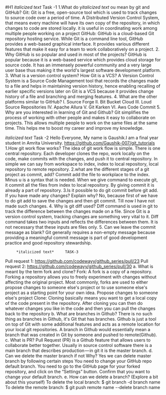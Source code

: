 #H1
*italicized text* Task -1
1.What do y*italicized text* ou mean by git and GitHub?
 Git:
 Git is a free, open-source tool which is used to track changes to source code over a period of time. A Distributed Version Control System, that means every machine will have its own copy of the repository, in which changes to code are stored locally. it is useful in coordinating work among multiple people working on a project
GitHub:
 GitHub is a cloud-based Git repository hosting service. While Git is a command line tool, GitHub provides a web-based graphical interface. It provides various different features that make it easy for a team to work collaboratively on a project.
2. Why GitHub is so popular and used in most of the projects?
 GitHub is popular because it is a web-based service which provides cloud storage for source code. It has an immensely powerful community and a very large user base thus making it the world's largest software development platform.
3. What is a version control system? How Git is a VCS?
         A Version Control System is a Source Code Management tool that records the changes made to a file and helps in maintaining version history, hence enabling recalling of earlier specific versions later on Git is a VCS because it provides  change history of a file and branching and merging features.
4. What are the other platforms similar to GitHub?
                      I.        Source Forge
                     II.        Bit Bucket Cloud
                   III.        Loud Source Repositories
                  IV.        Apache Allura
                    V.        Git Karken
                  VI.        Aws Code Commit
5. Why are you interested in learning of Git and Github?
           Git simplifies the process of working with other people and makes it easy to collaborate on projects. This allows multiple people to work on the same files at the same time. This helps me to boost my career and improve my knowledge.
	
	
*italicized text*	Task -2
Hello Everyone,
My name is Gaushik.I am a final year student in Amrita University.
https://github.com/Gaushik-007/git_tutorials
1.How git work flow works?
 	   The idea of git work flow is simple. There is one central repository. Each developer clones the repo, work locally on the code, make commits with the changes, and push it to central repository. In simple we can say from workspace to index, index to local repository, local repository to remote repository.
2.what are the different stages of a git project as commit, add?
    	Commit add the file to workplace to the index. Minus u is a syntax that is needed. When we give command to execute git, it commit all the files from index to local repository. By giving commit it is already a part of repository.
3.Is it possible to do git commit before git add. If you have made any changes? Explain why?
   	No, because first of we have to do git add to save the changes and then git commit. Till now I have not made such changes.
4. Why is git diff used?
   	Diff command is used in git to track the difference between the changes made on a file. Since Git is a version control system, tracking changes are something very vital to it. Diff command takes two inputs and reflects the differences between them. It is not necessary that these inputs are files only.
5. Can we leave the commit message as blank?
   	Git generally requires a non-empty message because providing a meaningful commit message is part of good development practice and good repository stewardship.
             
	     *italicized text*     TASK-3
Pull request 1: https://github.com/codewayy/github_series/pull/23
Pull request 2: https://github.com/codewayy/github_series/pull/30
a. What  is meant by the term fork and clone?
Fork:
A fork is a copy of a repository. Forking a repository allows you to freely experiment with changes without affecting the original project.
Most commonly, forks are used to either propose changes to someone else's project or to use someone else's project as a starting point for your own idea.
Propose changes to someone else's project
Clone:
Cloning basically means you want to get a local copy of the code present in the repository.
After cloning you can then do whatever changes you like in the code and then you can pull the changes back to the repository
b. What are branches in Github?
There is no such thing as branches in Github, it's Git that has branches.
Github is just a tool on top of Git with some additional features and acts as a remote location for your local git repositories.
A branch in Github would essentially mean a branch that was created in Git by someone and pushed to remote(Github).
c. What is PR?
Pull Request (PR) is a Github feature that allows users to collaborate better together.
Usually in source control software there is a main branch that describes production — in git it is the master branch.
d. Can we delete the master branch if not Why?
Yes we can delete master branch by following certain steps
You need to change your GitHub repo default branch.
You need to go to the GitHub page for your forked repository, and click on the “Settings” button.
Confirm that you want to change your default branch.
e. How can we delete a branch? (Explore a bit about this yourself)
To delete the local branch: $ git branch -d branch name
To delete the remote branch: $ git push remote name --delete branch name
```



